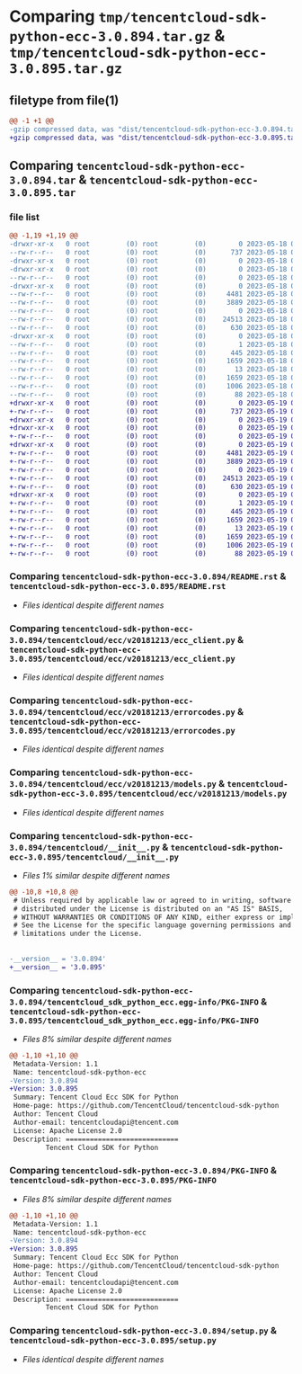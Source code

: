 # Comparing `tmp/tencentcloud-sdk-python-ecc-3.0.894.tar.gz` & `tmp/tencentcloud-sdk-python-ecc-3.0.895.tar.gz`

## filetype from file(1)

```diff
@@ -1 +1 @@
-gzip compressed data, was "dist/tencentcloud-sdk-python-ecc-3.0.894.tar", last modified: Thu May 18 00:25:03 2023, max compression
+gzip compressed data, was "dist/tencentcloud-sdk-python-ecc-3.0.895.tar", last modified: Fri May 19 02:50:00 2023, max compression
```

## Comparing `tencentcloud-sdk-python-ecc-3.0.894.tar` & `tencentcloud-sdk-python-ecc-3.0.895.tar`

### file list

```diff
@@ -1,19 +1,19 @@
-drwxr-xr-x   0 root         (0) root         (0)        0 2023-05-18 00:25:03.000000 tencentcloud-sdk-python-ecc-3.0.894/
--rw-r--r--   0 root         (0) root         (0)      737 2023-05-18 00:25:03.000000 tencentcloud-sdk-python-ecc-3.0.894/README.rst
-drwxr-xr-x   0 root         (0) root         (0)        0 2023-05-18 00:25:03.000000 tencentcloud-sdk-python-ecc-3.0.894/tencentcloud/
-drwxr-xr-x   0 root         (0) root         (0)        0 2023-05-18 00:25:03.000000 tencentcloud-sdk-python-ecc-3.0.894/tencentcloud/ecc/
--rw-r--r--   0 root         (0) root         (0)        0 2023-05-18 00:25:03.000000 tencentcloud-sdk-python-ecc-3.0.894/tencentcloud/ecc/__init__.py
-drwxr-xr-x   0 root         (0) root         (0)        0 2023-05-18 00:25:03.000000 tencentcloud-sdk-python-ecc-3.0.894/tencentcloud/ecc/v20181213/
--rw-r--r--   0 root         (0) root         (0)     4481 2023-05-18 00:25:03.000000 tencentcloud-sdk-python-ecc-3.0.894/tencentcloud/ecc/v20181213/ecc_client.py
--rw-r--r--   0 root         (0) root         (0)     3889 2023-05-18 00:25:03.000000 tencentcloud-sdk-python-ecc-3.0.894/tencentcloud/ecc/v20181213/errorcodes.py
--rw-r--r--   0 root         (0) root         (0)        0 2023-05-18 00:25:03.000000 tencentcloud-sdk-python-ecc-3.0.894/tencentcloud/ecc/v20181213/__init__.py
--rw-r--r--   0 root         (0) root         (0)    24513 2023-05-18 00:25:03.000000 tencentcloud-sdk-python-ecc-3.0.894/tencentcloud/ecc/v20181213/models.py
--rw-r--r--   0 root         (0) root         (0)      630 2023-05-18 00:25:03.000000 tencentcloud-sdk-python-ecc-3.0.894/tencentcloud/__init__.py
-drwxr-xr-x   0 root         (0) root         (0)        0 2023-05-18 00:25:03.000000 tencentcloud-sdk-python-ecc-3.0.894/tencentcloud_sdk_python_ecc.egg-info/
--rw-r--r--   0 root         (0) root         (0)        1 2023-05-18 00:25:03.000000 tencentcloud-sdk-python-ecc-3.0.894/tencentcloud_sdk_python_ecc.egg-info/dependency_links.txt
--rw-r--r--   0 root         (0) root         (0)      445 2023-05-18 00:25:03.000000 tencentcloud-sdk-python-ecc-3.0.894/tencentcloud_sdk_python_ecc.egg-info/SOURCES.txt
--rw-r--r--   0 root         (0) root         (0)     1659 2023-05-18 00:25:03.000000 tencentcloud-sdk-python-ecc-3.0.894/tencentcloud_sdk_python_ecc.egg-info/PKG-INFO
--rw-r--r--   0 root         (0) root         (0)       13 2023-05-18 00:25:03.000000 tencentcloud-sdk-python-ecc-3.0.894/tencentcloud_sdk_python_ecc.egg-info/top_level.txt
--rw-r--r--   0 root         (0) root         (0)     1659 2023-05-18 00:25:03.000000 tencentcloud-sdk-python-ecc-3.0.894/PKG-INFO
--rw-r--r--   0 root         (0) root         (0)     1006 2023-05-18 00:25:03.000000 tencentcloud-sdk-python-ecc-3.0.894/setup.py
--rw-r--r--   0 root         (0) root         (0)       88 2023-05-18 00:25:03.000000 tencentcloud-sdk-python-ecc-3.0.894/setup.cfg
+drwxr-xr-x   0 root         (0) root         (0)        0 2023-05-19 02:50:00.000000 tencentcloud-sdk-python-ecc-3.0.895/
+-rw-r--r--   0 root         (0) root         (0)      737 2023-05-19 02:49:59.000000 tencentcloud-sdk-python-ecc-3.0.895/README.rst
+drwxr-xr-x   0 root         (0) root         (0)        0 2023-05-19 02:50:00.000000 tencentcloud-sdk-python-ecc-3.0.895/tencentcloud/
+drwxr-xr-x   0 root         (0) root         (0)        0 2023-05-19 02:50:00.000000 tencentcloud-sdk-python-ecc-3.0.895/tencentcloud/ecc/
+-rw-r--r--   0 root         (0) root         (0)        0 2023-05-19 02:49:59.000000 tencentcloud-sdk-python-ecc-3.0.895/tencentcloud/ecc/__init__.py
+drwxr-xr-x   0 root         (0) root         (0)        0 2023-05-19 02:50:00.000000 tencentcloud-sdk-python-ecc-3.0.895/tencentcloud/ecc/v20181213/
+-rw-r--r--   0 root         (0) root         (0)     4481 2023-05-19 02:49:59.000000 tencentcloud-sdk-python-ecc-3.0.895/tencentcloud/ecc/v20181213/ecc_client.py
+-rw-r--r--   0 root         (0) root         (0)     3889 2023-05-19 02:49:59.000000 tencentcloud-sdk-python-ecc-3.0.895/tencentcloud/ecc/v20181213/errorcodes.py
+-rw-r--r--   0 root         (0) root         (0)        0 2023-05-19 02:49:59.000000 tencentcloud-sdk-python-ecc-3.0.895/tencentcloud/ecc/v20181213/__init__.py
+-rw-r--r--   0 root         (0) root         (0)    24513 2023-05-19 02:49:59.000000 tencentcloud-sdk-python-ecc-3.0.895/tencentcloud/ecc/v20181213/models.py
+-rw-r--r--   0 root         (0) root         (0)      630 2023-05-19 02:49:59.000000 tencentcloud-sdk-python-ecc-3.0.895/tencentcloud/__init__.py
+drwxr-xr-x   0 root         (0) root         (0)        0 2023-05-19 02:50:00.000000 tencentcloud-sdk-python-ecc-3.0.895/tencentcloud_sdk_python_ecc.egg-info/
+-rw-r--r--   0 root         (0) root         (0)        1 2023-05-19 02:50:00.000000 tencentcloud-sdk-python-ecc-3.0.895/tencentcloud_sdk_python_ecc.egg-info/dependency_links.txt
+-rw-r--r--   0 root         (0) root         (0)      445 2023-05-19 02:50:00.000000 tencentcloud-sdk-python-ecc-3.0.895/tencentcloud_sdk_python_ecc.egg-info/SOURCES.txt
+-rw-r--r--   0 root         (0) root         (0)     1659 2023-05-19 02:50:00.000000 tencentcloud-sdk-python-ecc-3.0.895/tencentcloud_sdk_python_ecc.egg-info/PKG-INFO
+-rw-r--r--   0 root         (0) root         (0)       13 2023-05-19 02:50:00.000000 tencentcloud-sdk-python-ecc-3.0.895/tencentcloud_sdk_python_ecc.egg-info/top_level.txt
+-rw-r--r--   0 root         (0) root         (0)     1659 2023-05-19 02:50:00.000000 tencentcloud-sdk-python-ecc-3.0.895/PKG-INFO
+-rw-r--r--   0 root         (0) root         (0)     1006 2023-05-19 02:49:59.000000 tencentcloud-sdk-python-ecc-3.0.895/setup.py
+-rw-r--r--   0 root         (0) root         (0)       88 2023-05-19 02:50:00.000000 tencentcloud-sdk-python-ecc-3.0.895/setup.cfg
```

### Comparing `tencentcloud-sdk-python-ecc-3.0.894/README.rst` & `tencentcloud-sdk-python-ecc-3.0.895/README.rst`

 * *Files identical despite different names*

### Comparing `tencentcloud-sdk-python-ecc-3.0.894/tencentcloud/ecc/v20181213/ecc_client.py` & `tencentcloud-sdk-python-ecc-3.0.895/tencentcloud/ecc/v20181213/ecc_client.py`

 * *Files identical despite different names*

### Comparing `tencentcloud-sdk-python-ecc-3.0.894/tencentcloud/ecc/v20181213/errorcodes.py` & `tencentcloud-sdk-python-ecc-3.0.895/tencentcloud/ecc/v20181213/errorcodes.py`

 * *Files identical despite different names*

### Comparing `tencentcloud-sdk-python-ecc-3.0.894/tencentcloud/ecc/v20181213/models.py` & `tencentcloud-sdk-python-ecc-3.0.895/tencentcloud/ecc/v20181213/models.py`

 * *Files identical despite different names*

### Comparing `tencentcloud-sdk-python-ecc-3.0.894/tencentcloud/__init__.py` & `tencentcloud-sdk-python-ecc-3.0.895/tencentcloud/__init__.py`

 * *Files 1% similar despite different names*

```diff
@@ -10,8 +10,8 @@
 # Unless required by applicable law or agreed to in writing, software
 # distributed under the License is distributed on an "AS IS" BASIS,
 # WITHOUT WARRANTIES OR CONDITIONS OF ANY KIND, either express or implied.
 # See the License for the specific language governing permissions and
 # limitations under the License.
 
 
-__version__ = '3.0.894'
+__version__ = '3.0.895'
```

### Comparing `tencentcloud-sdk-python-ecc-3.0.894/tencentcloud_sdk_python_ecc.egg-info/PKG-INFO` & `tencentcloud-sdk-python-ecc-3.0.895/tencentcloud_sdk_python_ecc.egg-info/PKG-INFO`

 * *Files 8% similar despite different names*

```diff
@@ -1,10 +1,10 @@
 Metadata-Version: 1.1
 Name: tencentcloud-sdk-python-ecc
-Version: 3.0.894
+Version: 3.0.895
 Summary: Tencent Cloud Ecc SDK for Python
 Home-page: https://github.com/TencentCloud/tencentcloud-sdk-python
 Author: Tencent Cloud
 Author-email: tencentcloudapi@tencent.com
 License: Apache License 2.0
 Description: ============================
         Tencent Cloud SDK for Python
```

### Comparing `tencentcloud-sdk-python-ecc-3.0.894/PKG-INFO` & `tencentcloud-sdk-python-ecc-3.0.895/PKG-INFO`

 * *Files 8% similar despite different names*

```diff
@@ -1,10 +1,10 @@
 Metadata-Version: 1.1
 Name: tencentcloud-sdk-python-ecc
-Version: 3.0.894
+Version: 3.0.895
 Summary: Tencent Cloud Ecc SDK for Python
 Home-page: https://github.com/TencentCloud/tencentcloud-sdk-python
 Author: Tencent Cloud
 Author-email: tencentcloudapi@tencent.com
 License: Apache License 2.0
 Description: ============================
         Tencent Cloud SDK for Python
```

### Comparing `tencentcloud-sdk-python-ecc-3.0.894/setup.py` & `tencentcloud-sdk-python-ecc-3.0.895/setup.py`

 * *Files identical despite different names*

